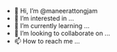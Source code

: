 - 👋 Hi, I’m @maneerattongjam
- 👀 I’m interested in ...
- 🌱 I’m currently learning ...
- 💞️ I’m looking to collaborate on ...
- 📫 How to reach me ...

<!---
maneerattongjam/maneerattongjam is a ✨ special ✨ repository because its `README.md` (this file) appears on your GitHub profile.
You can click the Preview link to take a look at your changes.
--->
